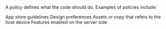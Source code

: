 A policy defines what the code should do.
Examples of policies include:

App store guidelines
Design preferences
Assets or copy that refers to the host device
Features enabled on the server side
